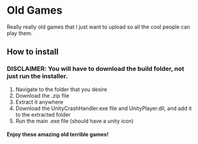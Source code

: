 # Old Games
Really really old games that I just want to upload so all the cool people can play them.

## How to install
### DISCLAIMER: You will have to download the build folder, not just run the installer.
1. Navigate to the folder that you desire
2. Download the .zip file
3. Extract it anywhere
4. Download the UnityCrashHandler.exe file and UnityPlayer.dll, and add it to the extracted folder
5. Run the main .exe file (should have a unity icon)

#### Enjoy these amazing old terrible games!
